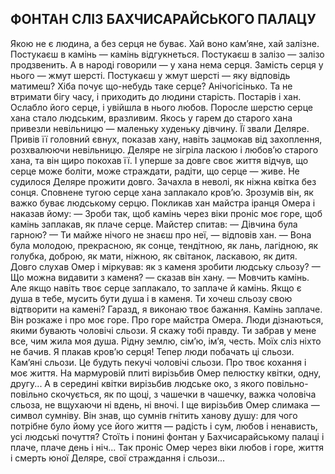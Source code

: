 ## ФОНТАН СЛІЗ БАХЧИСАРАЙСЬКОГО ПАЛАЦУ

Якою не є людина, а без серця не буває. Хай воно кам’яне, хай залізне. Постукаєш в камінь — камінь відгукнеться. Постукаєш в залізо — залізо продзвенить. А в народі говорили — у хана нема серця. Замість серця у нього — жмут шерсті. Постукаєш у жмут шерсті — яку відповідь матимеш? Хіба почує що-небудь таке серце? Анічогісінько.
Та не втримати бігу часу, і приходить до людини старість. Постарів і хан. Ослабло його серце, і увійшла в нього любов. Поросле шерстю серце хана стало людським, вразливим.
Якось у гарем до старого хана привезли невільницю — маленьку худеньку дівчину. Її звали Деляре. Привів її головний євнух, показав хану, навіть зацмокав від захоплення, розхвалюючи невільницю.
Деляре не зігріла ласкою і любов’ю старого хана, та він щиро покохав її. І уперше за довге своє життя відчув, що серце може боліти, може страждати, радіти, що серце — живе.
Не судилося Деляре прожити довго. Зачахла в неволі, як ніжна квітка без сонця. Сповнене тугою серце хана заплакало кров’ю. Зрозумів він, як важко буває людському серцю.
Покликав хан майстра іранця Омера і наказав йому:
— Зроби так, щоб камінь через віки проніс моє горе, щоб камінь заплакав, як плаче серце.
Майстер спитав:
— Дівчина була гарною?
— Ти майже нічого не знаєш про неї, — відповів хан. — Вона була молодою, прекрасною, як сонце, тендітною, як лань, лагідною, як голубка, доброю, як мати, ніжною, як світанок, ласкавою, як дитя.
Довго слухав Омер і міркував: як з каменя зробити людську сльозу?
— Що можна видавити з каменя? — сказав він хану. — Мовчить камінь. Але якщо навіть твоє серце заплакало, то заплаче й камінь. Якщо є душа в тебе, мусить бути душа і в каменя. Ти хочеш сльозу свою відтворити на камені? Гаразд, я виконаю твоє бажання. Камінь заплаче. Він розкаже і про моє горе. Про горе майстра Омера. Люди дізнаються, якими бувають чоловічі сльози. Я скажу тобі правду. Ти забрав у мене все, чим жила моя душа. Рідну землю, сім’ю, ім’я, честь. Моїх сліз ніхто не бачив. Я плакав кров’ю серця! Тепер люди побачать ці сльози. Кам’яні сльози. Це будуть пекучі чоловічі сльози. Про твоє кохання і моє життя.
На мармуровій плиті вирізьбив Омер пелюстку квітки, одну, другу... А в середині квітки вирізьбив людське око, з якого повільно-повільно скочується, як по щоці, з чашечки в чашечку, важка чоловіча сльоза, не вщухаючи ні вдень, ні вночі.
І ще вирізьбив Омер слимака — символ сумніву. Він знав, що сумнів гнітить ханову душу: для чого потрібне було йому усе його життя — радість і сум, любов і ненависть, усі людські почуття?
Стоїть і понині фонтан у Бахчисарайському палаці і плаче, плаче день і ніч...
Так проніс Омер через віки любов і горе, життя і смерть юної Деляре, свої страждання і сльози...
